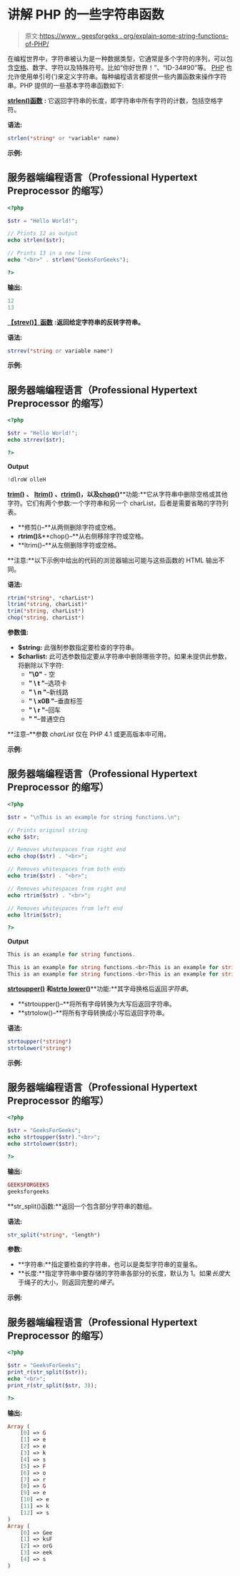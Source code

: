 # 讲解 PHP 的一些字符串函数

> 原文:[https://www . geesforgeks . org/explain-some-string-functions-of-PHP/](https://www.geeksforgeeks.org/explain-some-string-functions-of-php/)

在编程世界中，字符串被认为是一种数据类型，它通常是多个字符的序列，可以包含[空格](https://en.wikipedia.org/wiki/Whitespace_character)、数字、字符以及特殊符号。比如“你好世界！”、“ID-34#90”等。 [PHP](https://www.geeksforgeeks.org/php/) 也允许使用单引号(')来定义字符串。每种编程语言都提供一些内置函数来操作字符串。PHP 提供的一些基本字符串函数如下:

[**strlen()函数**](https://www.geeksforgeeks.org/php-strlen-function/) **:** 它返回字符串的长度，即字符串中所有字符的计数，包括空格字符。

**语法:**

```php
strlen(*string* or *variable* name)
```

**示例:**

## 服务器端编程语言（Professional Hypertext Preprocessor 的缩写）

```php
<?php 

$str = "Hello World!";

// Prints 12 as output
echo strlen($str);

// Prints 13 in a new line
echo "<br>" . strlen("GeeksForGeeks"); 

?>
```

**输出:**

```php
12
13
```

[**【strev()】函数**](https://www.geeksforgeeks.org/php-strrev-function/) **:返回给定字符串的反转字符串。**

**语法:**

```php
strrev(*string or variable name*)
```

**示例:**

## 服务器端编程语言（Professional Hypertext Preprocessor 的缩写）

```php
<?php

$str = "Hello World!";
echo strrev($str);

?>
```

**Output**

```php
!dlroW olleH
```

[**trim()**](https://www.geeksforgeeks.org/php-trim-function/) **、** [**ltrim()**](https://www.geeksforgeeks.org/php-ltrim-function/) **、**[**rtrim()**](https://www.geeksforgeeks.org/php-rtrim-function/)**，以及**[**chop()**](https://www.geeksforgeeks.org/php-chop-function/)**功能:**它从字符串中删除空格或其他字符。它们有两个参数:一个字符串和另一个 charList，后者是需要省略的字符列表。

*   **修剪()–**从两侧删除字符或空格。
*   **rtrim()**&**chop()–**从右侧移除字符或空格。
*   **ltrim()–**从左侧删除字符或空格。

**注意:**以下示例中给出的代码的浏览器输出可能与这些函数的 HTML 输出不同。

**语法:**

```php
rtrim(*string*, *charList*)
ltrim(*string, charList)*
trim(*string, charList*)
chop(*string, charList*)
```

**参数值:**

*   **$string:** 此强制参数指定要检查的字符串。
*   **$charlist:** 此可选参数指定要从字符串中删除哪些字符。如果未提供此参数，将删除以下字符:
    *   **"\0"** - 空
    *   **" \ t "**–选项卡
    *   **" \ n "**–新线路
    *   **" \ x0B "**–垂直标签
    *   **" \ r "**–回车
    *   **" "**–普通空白

**注意–**参数 *charList* 仅在 PHP 4.1 或更高版本中可用。

**示例:**

## 服务器端编程语言（Professional Hypertext Preprocessor 的缩写）

```php
<?php

$str = "\nThis is an example for string functions.\n";

// Prints original string
echo $str;

// Removes whitespaces from right end
echo chop($str) . "<br>";

// Removes whitespaces from both ends
echo trim($str) . "<br>";

// Removes whitespaces from right end
echo rtrim($str) . "<br>";

// Removes whitespaces from left end
echo ltrim($str);

?>
```

**Output**

```php
This is an example for string functions.

This is an example for string functions.<br>This is an example for string functions.<br>
This is an example for string functions.<br>This is an example for string functions.

```

[**strtoupper()**](https://www.geeksforgeeks.org/php-strtoupper-function/) **和**[**strto lower()**](https://www.geeksforgeeks.org/php-strtolower-function/)**功能:**其字母换格后返回*字符串*。

*   **strtoupper()–**将所有字母转换为大写后返回字符串。
*   **strtolow()–**将所有字母转换成小写后返回字符串。

**语法:**

```php
strtoupper(*string*)
strtolower(*string*)
```

**示例:**

## 服务器端编程语言（Professional Hypertext Preprocessor 的缩写）

```php
<?php

$str = "GeeksForGeeks";
echo strtoupper($str)."<br>";
echo strtolower($str);

?>
```

**输出:**

```php
GEEKSFORGEEKS
geeksforgeeks
```

**str_split()函数:**返回一个包含部分字符串的数组。

**语法:**

```php
str_split(*string*, *length*)
```

**参数:**

*   **字符串:**指定要检查的字符串，也可以是类型字符串的变量名。
*   **长度:**指定字符串中要存储的字符串各部分的长度，默认为 1。如果*长度*大于绳子的大小，则返回完整的*绳子*。

**示例:**

## 服务器端编程语言（Professional Hypertext Preprocessor 的缩写）

```php
<?php

$str = "GeeksForGeeks";
print_r(str_split($str));
echo "<br>";
print_r(str_split($str, 3));

?>
```

**输出:**

```php
Array ( 
    [0] => G 
    [1] => e 
    [2] => e 
    [3] => k 
    [4] => s 
    [5] => F 
    [6] => o 
    [7] => r 
    [8] => G 
    [9] => e 
    [10] => e 
    [11] => k 
    [12] => s 
)
Array ( 
    [0] => Gee 
    [1] => ksF 
    [2] => orG 
    [3] => eek 
    [4] => s 
) 
```